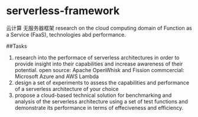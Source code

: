 # serverless-framework
云计算 无服务器框架
research on the cloud computing domain of Function as a Service (FaaS), technologies abd performance.

##Tasks
1. research into the performace of serverless architectures in order to provide insight into their capabilities and increase awareness of their potential. open source: Apache OpenWhisk and Fission    commcercial: Microsoft Azure and AWS Lambda
2. design a set of experiments to assess the capabilities and performance of a serverless architecture of your choice
3. propose a cloud-based technical solution for benchmarking and analysis of the serverless architecture using a set of test functions and demonstrate its performance in terms of effeciveness and efficiency.

